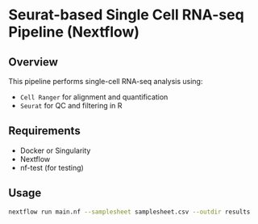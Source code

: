 # Seurat-based Single Cell RNA-seq Pipeline (Nextflow)

## Overview

This pipeline performs single-cell RNA-seq analysis using:
- `Cell Ranger` for alignment and quantification
- `Seurat` for QC and filtering in R

## Requirements

- Docker or Singularity
- Nextflow
- nf-test (for testing)

## Usage

```bash
nextflow run main.nf --samplesheet samplesheet.csv --outdir results
```
